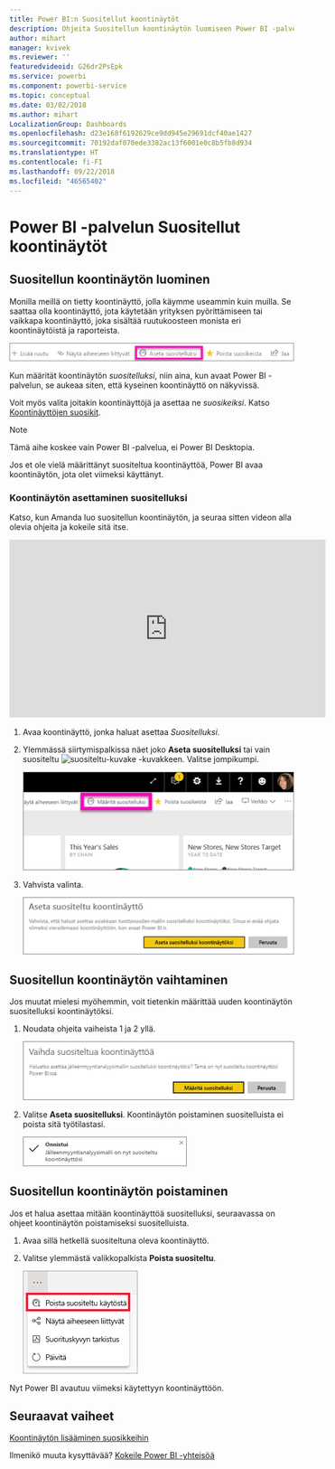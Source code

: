 ```yaml
---
title: Power BI:n Suositellut koontinäytöt
description: Ohjeita Suositellun koontinäytön luomiseen Power BI -palvelussa
author: mihart
manager: kvivek
ms.reviewer: ''
featuredvideoid: G26dr2PsEpk
ms.service: powerbi
ms.component: powerbi-service
ms.topic: conceptual
ms.date: 03/02/2018
ms.author: mihart
LocalizationGroup: Dashboards
ms.openlocfilehash: d23e168f6192629ce9dd945e29691dcf40ae1427
ms.sourcegitcommit: 70192daf070ede3382ac13f6001e0c8b5fb8d934
ms.translationtype: HT
ms.contentlocale: fi-FI
ms.lasthandoff: 09/22/2018
ms.locfileid: "46565402"
---
```

# <a name="featured-dashboards-in-power-bi-service"></a>Power BI -palvelun Suositellut koontinäytöt
## <a name="create-a-featured-dashboard"></a>Suositellun koontinäytön luominen
Monilla meillä on tietty koontinäyttö, jolla käymme useammin kuin muilla.  Se saattaa olla koontinäyttö, jota käytetään yrityksen pyörittämiseen tai vaikkapa koontinäyttö, joka sisältää ruutukoosteen monista eri koontinäytöistä ja raporteista.

![Aseta suositelluksi -kuvake](./media/end-user-featured/power-bi-feature-nav.png)

Kun määrität koontinäytön *suositelluksi*, niin aina, kun avaat Power BI -palvelun, se aukeaa siten, että kyseinen koontinäyttö on näkyvissä.  

Voit myös valita joitakin koontinäyttöjä ja asettaa ne *suosikeiksi*. Katso [Koontinäyttöjen suosikit](end-user-favorite.md).

> [!NOTE] 
>Tämä aihe koskee vain Power BI -palvelua, ei Power BI Desktopia.

Jos et ole vielä määrittänyt suositeltua koontinäyttöä, Power BI avaa koontinäytön, jota olet viimeksi käyttänyt.  

### <a name="to-set-a-dashboard-as-featured"></a>Koontinäytön asettaminen **suositelluksi**
Katso, kun Amanda luo suositellun koontinäytön, ja seuraa sitten videon alla olevia ohjeita ja kokeile sitä itse.

<iframe width="560" height="315" src="https://www.youtube.com/embed/G26dr2PsEpk" frameborder="0" allowfullscreen></iframe>



1. Avaa koontinäyttö, jonka haluat asettaa *Suositelluksi*. 
2. Ylemmässä siirtymispalkissa näet joko **Aseta suositelluksi** tai vain suositeltu ![suositeltu-kuvake](./media/end-user-featured/power-bi-featured-icon.png) -kuvakkeen. Valitse jompikumpi.
   
    ![Aseta suositelluksi -kuvake](./media/end-user-featured/power-bi-set-as-featured.png)
3. Vahvista valinta.
   
    ![Aseta suositeltu koontinäyttö](./media/end-user-featured/power-bi-create-featured.png)

## <a name="change-the-featured-dashboard"></a>Suositellun koontinäytön vaihtaminen
Jos muutat mielesi myöhemmin, voit tietenkin määrittää uuden koontinäytön suositelluksi koontinäytöksi.

1. Noudata ohjeita vaiheista 1 ja 2 yllä.
   
    ![Vaihda suositeltua koontinäyttöä -ikkuna](./media/end-user-featured/power-bi-change-feature.png)
2. Valitse **Aseta suositelluksi**. Koontinäytön poistaminen suositelluista ei poista sitä työtilastasi.  
   
    ![onnistumisilmoitus](./media/end-user-featured/power-bi-success.png)

## <a name="remove-the-featured-dashboard"></a>Suositellun koontinäytön poistaminen
Jos et halua asettaa mitään koontinäyttöä suositelluksi, seuraavassa on ohjeet koontinäytön poistamiseksi suositelluista.

1. Avaa sillä hetkellä suositeltuna oleva koontinäyttö.
2. Valitse ylemmästä valikkopalkista **Poista suositeltu**.
   
    ![poista suositeltu](./media/end-user-featured/power-bi-unfeature.png)

Nyt Power BI avautuu viimeksi käytettyyn koontinäyttöön.  

## <a name="next-steps"></a>Seuraavat vaiheet
[Koontinäytön lisääminen suosikkeihin](end-user-favorite.md)

Ilmenikö muuta kysyttävää? [Kokeile Power BI -yhteisöä](http://community.powerbi.com/)

